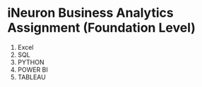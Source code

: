 # iNeuron Business Analytics Assignment (Foundation Level)

1) Excel
2) SQL
3) PYTHON
4) POWER BI
5) TABLEAU
